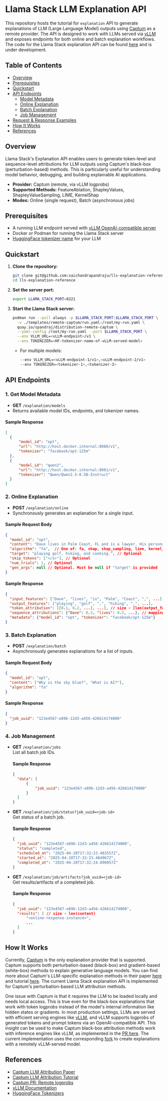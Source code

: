 # Llama Stack LLM Explanation API

This repository hosts the tutorial for `explanation` API to generate explanations of LLM (Large Language Model) outputs using [Captum](https://github.com/pytorch/captum) as a remote provider. The API is designed to work with LLMs served via [vLLM](https://github.com/vllm-project/vllm) and exposes endpoints for both online and batch explanation workflows. The code for the Llama Stack explanation API can be found [here](https://github.com/saichandrapandraju/llama-stack/tree/captum-explain) and is under development.


## Table of Contents

- [Overview](#overview)
- [Prerequisites](#prerequisites)
- [Quickstart](#quickstart)
- [API Endpoints](#api-endpoints)
  - [Model Metadata](#1-get-model-metadata)
  - [Online Explanation](#2-online-explanation)
  - [Batch Explanation](#3-batch-explanation)
  - [Job Management](#4-job-management)
- [Request & Response Examples](#request--response-examples)
- [How It Works](#how-it-works)
- [References](#references)


## Overview

Llama Stack's Explanation API enables users to generate token-level and sequence-level attributions for LLM outputs using Captum's black-box (perturbation-based) methods. This is particularly useful for understanding model behavior, debugging, and building explainable AI applications.

- **Provider:** Captum (remote, via vLLM logprobs)
- **Supported Methods:** FeatureAblation, ShapleyValues, ShapleyValueSampling, LIME, KernelShap
- **Modes:** Online (single request), Batch (asynchronous jobs)

## Prerequisites

- A running LLM endpoint served with [vLLM OpenAI-compatible server](https://docs.vllm.ai/en/v0.6.4/serving/openai_compatible_server.html)
- Docker or Podman for running the Llama Stack server
- [HuggingFace tokenizer name](https://huggingface.co/models) for your LLM

## Quickstart

1. **Clone the repository:**
    ```bash
    git clone git@github.com:saichandrapandraju/lls-explanation-reference.git
    cd lls-explanation-reference
    ```

2. **Set the server port:**
    ```bash
    export LLAMA_STACK_PORT=8321
    ```

3. **Start the Llama Stack server:**
    ```bash
    podman run --pull always -p $LLAMA_STACK_PORT:$LLAMA_STACK_PORT \
      -v ./templates/remote-captum/run.yaml:/root/my-run.yaml \
      quay.io/spandraj/distribution-remote-captum \
      --yaml-config /root/my-run.yaml --port $LLAMA_STACK_PORT \
      --env VLLM_URL=<vLLM-endpoint>/v1 \
      --env TOKENIZER=<HF-tokenizer-name-of-vLLM-served-model>
    ```

    - For multiple models:
      ```bash
      --env VLLM_URL=<vLLM-endpoint-1/v1>,<vLLM-endpoint-2/v1>
      --env TOKENIZER=<tokenizer-1>,<tokenizer-2>
      ```

## API Endpoints

### 1. Get Model Metadata

- **GET** `/explanation/models`
- Returns available model IDs, endpoints, and tokenizer names.
#### Sample Response
  ```json
  [
    {
        "model_id": "opt",
        "url": "http://host.docker.internal:8080/v1",
        "tokenizer": "facebook/opt-125m"
    },
    {
        "model_id": "qwen2",
        "url": "http://host.docker.internal:8081/v1",
        "tokenizer": "Qwen/Qwen2.5-0.5B-Instruct"
    }
  ]
  ```

### 2. Online Explanation

- **POST** `/explanation/online`
- Synchronously generates an explanation for a single input.

#### Sample Request Body

```json
{
  "model_id": "opt",
  "content": "Dave lives in Palm Coast, FL and is a lawyer. His personal interests include",
  "algorithm": "fa",  // One of: fa, shap, shap_sampling, lime, kernel_shap
  "target": "playing golf, hiking, and cooking.", // Optional
  "skip_tokens": ["</s>"], // Optional
  "num_trials": 1, // Optional
  "gen_args": null // Optional. Must be null if "target" is provided
}
```

#### Sample Response

```json
{
  "input_features": ["Dave", "lives", "in", "Palm", "Coast", ",", ...],
  "output_features": ["playing", "golf", ",", "hiking", ",", ...],
  "token_attribution": [[0.1, 0.2, ...], ...], // size - [len(output_features), len(input_features)]
  "sequence_attributions": {"Dave": 0.3, "lives": 0.5, ...}, // mapping from input_feature -> attribution score
  "metadata": {"model_id": "opt", "tokenizer": "facebook/opt-125m"}
}
```

### 3. Batch Explanation

- **POST** `/explanation/batch`
- Asynchronously generates explanations for a list of inputs.

#### Sample Request Body

```json
{
  "model_id": "opt",
  "content": ["Why is the sky blue?", "What is AI?"],
  "algorithm": "fa"
}
```

#### Sample Response

```json
{
  "job_uuid": "123e4567-e89b-12d3-a456-426614174000"
}
```

### 4. Job Management

- **GET** `/explanation/jobs`  
  List all batch job IDs.
  #### Sample Response
  ```json
  {
    "data": [
        {
            "job_uuid": "123e4567-e89b-12d3-a456-426614174000"
        }
    ]
  }
  ```

- **GET** `/explanation/job/status?job_uuid=<job-id>`  
  Get status of a batch job.
  #### Sample Response
  ```json
  {
    "job_uuid": "123e4567-e89b-12d3-a456-426614174000",
    "status": "completed",
    "scheduled_at": "2025-04-28T17:32:23.483557Z",
    "started_at": "2025-04-28T17:32:23.484967Z",
    "completed_at": "2025-04-28T17:32:24.890857Z"
  }
  ```


- **GET** `/explanation/job/artifacts?job_uuid=<job-id>`  
  Get results/artifacts of a completed job.
  #### Sample Response
  ```json
  {
    "job_uuid": "123e4567-e89b-12d3-a456-426614174000",
    "results": [ // size - len(content)
        "<online-response-instance>",
        ...
    ]
  }
  ```

## How It Works

Currently, [Captum](https://github.com/pytorch/captum) is the only explanation provider that is supported. Captum supports both perturbation-based (black-box) and gradient-based (white-box) methods to explain generative language models. You can find more about Captum's LLM-specific explanation methods in their paper [here](https://arxiv.org/abs/2312.05491) and tutorial [here](https://captum.ai/tutorials/Llama2_LLM_Attribution). The current Llama Stack explanation API is implemented for Captum's perturbation-based LLM attribution methods.

One issue with Captum is that it requires the LLM to be loaded locally and needs local access. This is true even for the black-box explanations that work with token logprobs instead of the model's internal information like hidden states or gradients. In most production settings, LLMs are served with efficient serving engines like [vLLM](https://github.com/vllm-project/vllm), and vLLM supports logprobs of generated tokens and prompt tokens via an OpenAI-compatible API. This insight can be used to make Captum black-box attribution methods work with inference engines like vLLM, as implemented in the [PR here](https://github.com/pytorch/captum/pull/1544). The current implementation uses the corresponding [fork](https://github.com/saichandrapandraju/captum/tree/remote-logprobs) to create explanations with a remotely vLLM-served model.

## References

- [Captum LLM Attribution Paper](https://arxiv.org/abs/2312.05491)
- [Captum LLM Attribution Tutorial](https://captum.ai/tutorials/Llama2_LLM_Attribution)
- [Captum PR: Remote logprobs](https://github.com/pytorch/captum/pull/1544)
- [vLLM Documentation](https://docs.vllm.ai/)
- [HuggingFace Tokenizers](https://huggingface.co/models)
